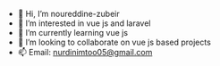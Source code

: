 - 👋 Hi, I’m noureddine-zubeir
- 👀 I’m interested in vue js and laravel
- 🌱 I’m currently learning vue js 
- 💞️ I’m looking to collaborate on vue js based projects
- 📫 Email: nurdinimtoo05@gmail.com


